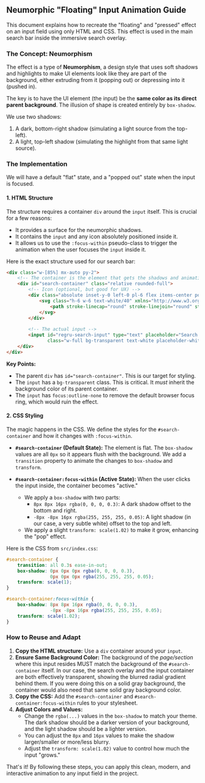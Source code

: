 ## Neumorphic "Floating" Input Animation Guide

This document explains how to recreate the "floating" and "pressed" effect on an input field using only HTML and CSS. This effect is used in the main search bar inside the immersive search overlay.

### The Concept: Neumorphism

The effect is a type of **Neumorphism**, a design style that uses soft shadows and highlights to make UI elements look like they are part of the background, either extruding from it (popping out) or depressing into it (pushed in).

The key is to have the UI element (the input) be the **same color as its direct parent background**. The illusion of shape is created entirely by `box-shadow`.

We use two shadows:
1.  A dark, bottom-right shadow (simulating a light source from the top-left).
2.  A light, top-left shadow (simulating the highlight from that same light source).

### The Implementation

We will have a default "flat" state, and a "popped out" state when the input is focused.

#### 1. HTML Structure

The structure requires a container `div` around the `input` itself. This is crucial for a few reasons:
- It provides a surface for the neumorphic shadows.
- It contains the `input` and any icon absolutely positioned inside it.
- It allows us to use the `:focus-within` pseudo-class to trigger the animation when the user focuses the `input` inside it.

Here is the exact structure used for our search bar:

```html
<div class="w-[85%] mx-auto py-2">
    <!-- The container is the element that gets the shadows and animations -->
    <div id="search-container" class="relative rounded-full">
        <!-- Icon (optional, but good for UX) -->
        <div class="absolute inset-y-0 left-0 pl-6 flex items-center pointer-events-none">
            <svg class="h-6 w-6 text-white/40" xmlns="http://www.w3.org/2000/svg" fill="none" viewBox="0 0 24 24" stroke="currentColor">
                <path stroke-linecap="round" stroke-linejoin="round" stroke-width="2" d="M21 21l-6-6m2-5a7 7 0 11-14 0 7 7 0 0114 0z" />
            </svg>
        </div>
        
        <!-- The actual input -->
        <input id="regru-search-input" type="text" placeholder="Search for products..."
               class="w-full bg-transparent text-white placeholder-white/60 text-xl py-4 pl-16 pr-6 rounded-full border-2 border-transparent focus:outline-none [text-shadow:0_1px_3px_rgba(0,0,0,0.4)]"/>
    </div>
</div>
```

**Key Points:**
-   The parent `div` has `id="search-container"`. This is our target for styling.
-   The `input` has a `bg-transparent` class. This is critical. It *must* inherit the background color of its parent container.
-   The `input` has `focus:outline-none` to remove the default browser focus ring, which would ruin the effect.

#### 2. CSS Styling

The magic happens in the CSS. We define the styles for the `#search-container` and how it changes with `:focus-within`.

-   **`#search-container` (Default State):** The element is flat. The `box-shadow` values are all `0px` so it appears flush with the background. We add a `transition` property to animate the changes to `box-shadow` and `transform`.

-   **`#search-container:focus-within` (Active State):** When the user clicks the input inside, the container becomes "active."
    -   We apply a `box-shadow` with two parts:
        -   `8px 8px 16px rgba(0, 0, 0, 0.3)`: A dark shadow offset to the bottom and right.
        -   `-8px -8px 16px rgba(255, 255, 255, 0.05)`: A light shadow (in our case, a very subtle white) offset to the top and left.
    -   We apply a slight `transform: scale(1.02)` to make it grow, enhancing the "pop" effect.

Here is the CSS from `src/index.css`:

```css
#search-container {
    transition: all 0.3s ease-in-out;
    box-shadow: 0px 0px 0px rgba(0, 0, 0, 0.3), 
                0px 0px 0px rgba(255, 255, 255, 0.05);
    transform: scale(1);
}

#search-container:focus-within {
    box-shadow: 8px 8px 16px rgba(0, 0, 0, 0.3), 
                -8px -8px 16px rgba(255, 255, 255, 0.05);
    transform: scale(1.02);
}
```

### How to Reuse and Adapt

1.  **Copy the HTML structure:** Use a `div` container around your `input`.
2.  **Ensure Same Background Color:** The background of the *page/section* where this input resides MUST match the background of the `#search-container` itself. In our case, the search overlay and the input container are both effectively transparent, showing the blurred radial gradient behind them. If you were doing this on a solid gray background, the container would also need that same solid gray background color.
3.  **Copy the CSS:** Add the `#search-container` and `#search-container:focus-within` rules to your stylesheet.
4.  **Adjust Colors and Values:**
    -   Change the `rgba(...)` values in the `box-shadow` to match your theme. The dark shadow should be a darker version of your background, and the light shadow should be a lighter version.
    -   You can adjust the `8px` and `16px` values to make the shadow larger/smaller or more/less blurry.
    -   Adjust the `transform: scale(1.02)` value to control how much the input "grows."

That's it! By following these steps, you can apply this clean, modern, and interactive animation to any input field in the project. 